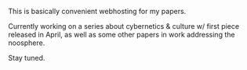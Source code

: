 This is basically convenient webhosting for my papers. 

Currently working on a series about cybernetics & culture w/ first piece released in April, as well as some other papers in work addressing the noosphere. 

Stay tuned. 
